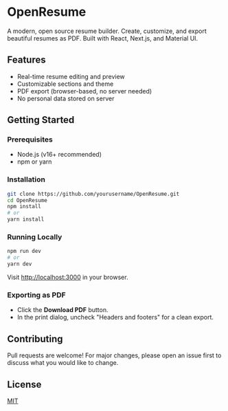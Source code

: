 # OpenResume

A modern, open source resume builder. Create, customize, and export beautiful resumes as PDF. Built with React, Next.js, and Material UI.

## Features
- Real-time resume editing and preview
- Customizable sections and theme
- PDF export (browser-based, no server needed)
- No personal data stored on server

## Getting Started

### Prerequisites
- Node.js (v16+ recommended)
- npm or yarn

### Installation
```bash
git clone https://github.com/yourusername/OpenResume.git
cd OpenResume
npm install
# or
yarn install
```

### Running Locally
```bash
npm run dev
# or
yarn dev
```
Visit [http://localhost:3000](http://localhost:3000) in your browser.

### Exporting as PDF
- Click the **Download PDF** button.
- In the print dialog, uncheck "Headers and footers" for a clean export.

## Contributing
Pull requests are welcome! For major changes, please open an issue first to discuss what you would like to change.

## License
[MIT](./LICENSE) 